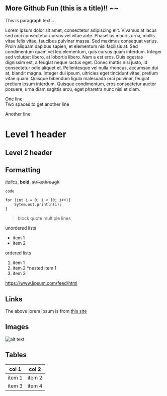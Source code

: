 More Github Fun (this is a title)!! ~~
-----------------------------------
This is paragraph text...

Lorem ipsum dolor sit amet, consectetur adipiscing elit. Vivamus at lacus sed orci consectetur cursus vel vitae ante. Phasellus mauris urna, mollis vitae felis vitae, faucibus pulvinar massa. Sed maximus consequat varius. Proin aliquam dapibus sapien, et elementum nisi facilisis at. Sed condimentum quam vel leo elementum, quis cursus quam interdum. Integer sed volutpat libero, at lobortis libero. Nam a est eros. Duis egestas dignissim est, a feugiat neque luctus eget. Donec mattis nisi justo, id consectetur odio aliquet et. Pellentesque vel nulla rhoncus, accumsan dui at, blandit magna. Integer dui ipsum, ultricies eget tincidunt vitae, pretium vitae quam. Quisque bibendum ligula malesuada orci pulvinar, feugiat pretium ipsum interdum. Quisque condimentum, eros consectetur auctor posuere, urna diam sagittis arcu, eget pharetra nunc nisl et diam.

One line  
Two spaces to get another line

Another line

# Level 1 header
## Level 2 header

## Formatting

*italics*, **bold**, ~~strikethrough~~

`code`

```
for (int i = 0; i < 10; i++){
    Sytem.out.println(i);
}
```

>block quote
>multiple lines

unordered lists
* item 1
* item 2

ordered lists
1. item 1
1. item 2
    *nested item 1
1. item 3

https://www.lipsum.com/feed/html

## Links
The above lorem ipsum is from [this site](https://www.lipsum.com/feed/html)

## Images
![alt text](https://mcdwayne-dca059d1.cdn.sitedistrict.com/wp-content/uploads/2018/05/I-love-markdown-syntax-language.png?fsum=28bbcf7c9e94)

## Tables
|col 1|col 2|
|----|----|
|item 1|item 2|
|item 3|item 4|
